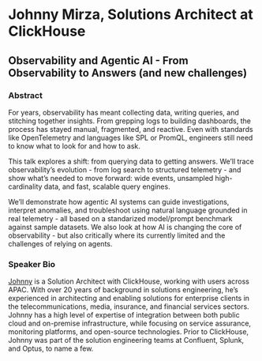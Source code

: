 # Johnny Mirza, Solutions Architect at ClickHouse
## Observability and Agentic AI - From Observability to Answers (and new challenges)
### Abstract
For years, observability has meant collecting data, writing queries, and stitching together insights. From grepping logs to building dashboards, the process has stayed manual, fragmented, and reactive. Even with standards like OpenTelemetry and languages like SPL or PromQL, engineers still need to know what to look for and how to ask.

This talk explores a shift: from querying data to getting answers. We’ll trace observability’s evolution - from log search to structured telemetry - and show what’s needed to move forward: wide events, unsampled high-cardinality data, and fast, scalable query engines.

We’ll demonstrate how agentic AI systems can guide investigations, interpret anomalies, and troubleshoot using natural language grounded in real telemetry - all based on a standarized model/prompt benchmark against sample datasets. We also look at how AI is changing the core of observability - but also critically where its currently limited and the challenges of relying on agents.
### Speaker Bio
[Johnny](https://www.linkedin.com/in/johnnym/) is a Solution Architect with ClickHouse, working with users across APAC. With over 20 years of background in solutions engineering, he’s experienced in architecting and enabling solutions for enterprise clients in the telecommunications, media, insurance, and financial services sectors. Johnny has a high level of expertise of integration between both public cloud and on-premise infrastructure, while focusing on service assurance, monitoring platforms, and open-source technologies.  Prior to ClickHouse, Johnny was part of the solution engineering teams at Confluent, Splunk, and Optus, to name a few.